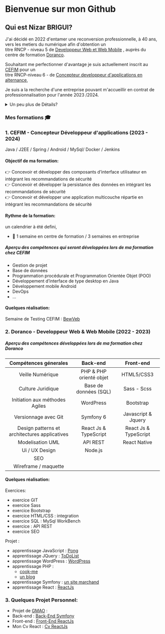 # Bienvenue sur mon Github

## Qui est Nizar BRIGUI?

J'ai décidé en 2022 d'entamer une reconversion professionnelle, à 40 ans,  
vers les metiers du numérique afin d'obtention un  
titre RNCP - niveau 5 de [Developpeur Web et Web Mobile](https://www.doranco.fr/formation/parcours/374-developpeur-web-et-web-mobile) , auprès du centre de formation [Doranco](https://www.doranco.fr).

Souhaitant me perfectionner d'avantage je suis actuellement inscrit au [CEFIM](https://www.cefim.eu) pour un  
titre RNCP-niveau 6 - de [Concepteur developpeur d'applications en alternance](https://www.cefim.eu/formations/formation-concepteur-developpeur-dapplications/),

Je suis a la recherche d'une entreprise pouvant m'accueillir en contrat de professionnalisation pour l'année 2023 /2024.

<details>
<summary>Un peu plus de Détails?</summary>

```JS
/*
@TODO
*/
```

</details>

### Mes formations 🎓

### 1. CEFIM - Concepteur Développeur d'applications (2023 - 2024)

Java / J2EE / Spring / Android / MySql/ Docker / Jenkins

#### Objectif de ma formation:

👉 Concevoir et développer des composants d’interface utilisateur en intégrant les recommandations de sécurité  
👉 Concevoir et développer la persistance des données en intégrant les recommandations de sécurité  
👉 Concevoir et développer une application multicouche répartie en intégrant les recommandations de sécurité

#### Rythme de la formation:

un calendrier à été defini,

- 📅 1 semaine en centre de formation / 3 semaines en entreprise

##### Aperçu des compétences qui seront développées lors de ma formation chez CEFIM

- Gestion de projet
- Base de données
- Programmation procédurale et Programmation Orientée Objet (POO)
- Développement d’interface de type desktop en Java
- Développement mobile Android
- DevOps
- ...

#### Quelques réalisation:

Semaine de Testing CEFIM : [BewVeb](https://github.com/Brigui-Nizar/bewved)

### 2. Doranco - Developpeur Web & Web Mobile (2022 - 2023)

##### Aperçu des compétences développées lors de ma formation chez Doranco

|             Compétences génerales             |        Back-end         |       Front-end       |
| :-------------------------------------------: | :---------------------: | :-------------------: |
|               Veille Numérique                | PHP & PHP orienté objet |      HTML5/CSS3       |
|               Culture Juridique               |  Base de données (SQL)  |      Sass - Scss      |
|        Initiation aux méthodes Agiles         |        WordPress        |       Bootstrap       |
|             Versionnage avec Git              |        Symfony 6        |  Javascript & Jquery  |
| Design patterns et architectures applicatives |  React Js & TypeScript  | React Js & TypeScript |
|               Modelisation UML                |        API REST         |     React Native      |
|                Ui / UX Design                 |         Node.js         |                       |
|                      SEO                      |                         |                       |
|             Wireframe / maquette              |                         |                       |

#### Quelques réalisation:

Exercices:

- exercice GIT
- exercice Sass
- exercice Bootstrap
- exercice HTML/CSS : integration
- exercice SQL : MySql WorkBench
- exercice : API REST
- exercice SEO

Projet :

- apprentissage JavaScript : [Pong](https://github.com/Brigui-Nizar/Pong)
- apprentissage JQuery : [ToDoList](https://github.com/Brigui-Nizar/ToDoList)
- apprentissage WordPress : [WordPress](https://github.com/Brigui-Nizar)
- apprentissage PHP :
  - [cook-me](https://github.com/Brigui-Nizar/cookMe)
  - [un blog](https://github.com/Brigui-Nizar/blog_php)
- apprentissage Symfony : [un site marchand](https://github.com/Brigui-Nizar/symfony)
- apprentissage React : [ReactJs](https://github.com/Brigui-Nizar/ReactJS)

### 3. Quelques Projet Personnel:

- Projet de [GMAO](https://gmao.brigui-sas.fr) :
- Back-end : [Back-End Symfony](https://github.com/Brigui-Nizar/gmao-api)
- Front-end : [Front-End ReactJs](https://github.com/Brigui-Nizar/gmao-react)
- Mon Cv React : [Cv ReactJs](https://github.com/Brigui-Nizar/CvReactJS)
